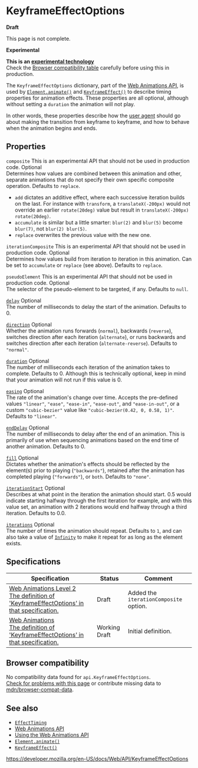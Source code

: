 # KeyframeEffectOptions

**Draft**

This page is not complete.

**Experimental**

**This is an [experimental technology](https://developer.mozilla.org/en-US/docs/MDN/Guidelines/Conventions_definitions#experimental)**  
Check the [Browser compatibility table](#browser_compatibility) carefully before using this in production.

The `KeyframeEffectOptions` dictionary, part of the [Web Animations API](web_animations_api), is used by [`Element.animate()`](element/animate) and [`KeyframeEffect()`](keyframeeffect/keyframeeffect) to describe timing properties for animation effects. These properties are all optional, although without setting a `duration` the animation will not play.

In other words, these properties describe how the [user agent](https://developer.mozilla.org/en-US/docs/Glossary/User_agent) should go about making the transition from keyframe to keyframe, and how to behave when the animation begins and ends.

## Properties

`composite` <span class="icon experimental" viewbox="0 0 100 100" xmlns="http://www.w3.org/2000/svg" role="img"> This is an experimental API that should not be used in production code. </span> <span class="badge inline optional">Optional</span>  
Determines how values are combined between this animation and other, separate animations that do not specify their own specific composite operation. Defaults to `replace`.

- `add` dictates an additive effect, where each successive iteration builds on the last. For instance with `transform`, a `translateX(-200px)` would not override an earlier `rotate(20deg)` value but result in `translateX(-200px) rotate(20deg)`.
- `accumulate` is similar but a little smarter: `blur(2)` and `blur(5)` become `blur(7)`, not `blur(2) blur(5)`.
- `replace` overwrites the previous value with the new one.

`iterationComposite` <span class="icon experimental" viewbox="0 0 100 100" xmlns="http://www.w3.org/2000/svg" role="img"> This is an experimental API that should not be used in production code. </span> <span class="badge inline optional">Optional</span>  
Determines how values build from iteration to iteration in this animation. Can be set to `accumulate` or `replace` (see above). Defaults to `replace`.

`pseudoElement` <span class="icon experimental" viewbox="0 0 100 100" xmlns="http://www.w3.org/2000/svg" role="img"> This is an experimental API that should not be used in production code. </span> <span class="badge inline optional">Optional</span>  
The selector of the pseudo-element to be targeted, if any. Defaults to `null`.

[`delay`](effecttiming/delay) <span class="badge inline optional">Optional</span>  
The number of milliseconds to delay the start of the animation. Defaults to 0.

[`direction`](effecttiming/direction) <span class="badge inline optional">Optional</span>  
Whether the animation runs forwards (`normal`), backwards (`reverse`), switches direction after each iteration (`alternate`), or runs backwards and switches direction after each iteration (`alternate-reverse`). Defaults to `"normal"`.

[`duration`](effecttiming/duration) <span class="badge inline optional">Optional</span>  
The number of milliseconds each iteration of the animation takes to complete. Defaults to 0. Although this is technically optional, keep in mind that your animation will not run if this value is 0.

[`easing`](effecttiming/easing) <span class="badge inline optional">Optional</span>  
The rate of the animation's change over time. Accepts the pre-defined values `"linear"`, `"ease"`, `"ease-in"`, `"ease-out"`, and `"ease-in-out"`, or a custom `"cubic-bezier"` value like `"cubic-bezier(0.42, 0, 0.58, 1)"`. Defaults to `"linear"`.

[`endDelay`](effecttiming/enddelay) <span class="badge inline optional">Optional</span>  
The number of milliseconds to delay after the end of an animation. This is primarily of use when sequencing animations based on the end time of another animation. Defaults to 0.

[`fill`](effecttiming/fill) <span class="badge inline optional">Optional</span>  
Dictates whether the animation's effects should be reflected by the element(s) prior to playing (`"backwards"`), retained after the animation has completed playing (`"forwards"`), or `both`. Defaults to `"none"`.

[`iterationStart`](effecttiming/iterationstart) <span class="badge inline optional">Optional</span>  
Describes at what point in the iteration the animation should start. 0.5 would indicate starting halfway through the first iteration for example, and with this value set, an animation with 2 iterations would end halfway through a third iteration. Defaults to 0.0.

[`iterations`](effecttiming/iterations) <span class="badge inline optional">Optional</span>  
The number of times the animation should repeat. Defaults to `1`, and can also take a value of [`Infinity`](https://developer.mozilla.org/en-US/docs/Web/JavaScript/Reference/Global_Objects/Infinity) to make it repeat for as long as the element exists.

## Specifications

<table><thead><tr class="header"><th>Specification</th><th>Status</th><th>Comment</th></tr></thead><tbody><tr class="odd"><td><a href="https://drafts.csswg.org/web-animations-2/#the-keyframeeffectoptions-dictionary">Web Animations Level 2<br />
<span class="small">The definition of 'KeyframeEffectOptions' in that specification.</span></a></td><td><span class="spec-draft">Draft</span></td><td>Added the <code>iterationComposite</code> option.</td></tr><tr class="even"><td><a href="https://drafts.csswg.org/web-animations-1/#the-keyframeeffectoptions-dictionary">Web Animations<br />
<span class="small">The definition of 'KeyframeEffectOptions' in that specification.</span></a></td><td><span class="spec-wd">Working Draft</span></td><td>Initial definition.</td></tr></tbody></table>

## Browser compatibility

No compatibility data found for `api.KeyframeEffectOptions`.  
[Check for problems with this page](#on-github) or contribute missing data to [mdn/browser-compat-data](https://github.com/mdn/browser-compat-data).

## See also

- [`EffectTiming`](effecttiming)
- [Web Animations API](web_animations_api)
- [Using the Web Animations API](web_animations_api/using_the_web_animations_api)
- [`Element.animate()`](element/animate)
- [`KeyframeEffect()`](keyframeeffect/keyframeeffect)

<a href="https://developer.mozilla.org/en-US/docs/Web/API/KeyframeEffectOptions" class="_attribution-link">https://developer.mozilla.org/en-US/docs/Web/API/KeyframeEffectOptions</a>
